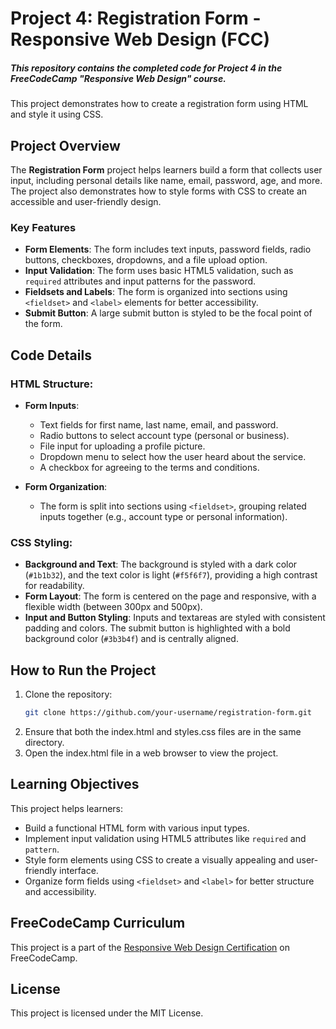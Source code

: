 # Project 4: Registration Form - Responsive Web Design (FCC)

##### This repository contains the completed code for Project 4 in the FreeCodeCamp "Responsive Web Design" course. 

This project demonstrates how to create a registration form using HTML and style it using CSS.

## Project Overview

The **Registration Form** project helps learners build a form that collects user input, including personal details like name, email, password, age, and more. The project also demonstrates how to style forms with CSS to create an accessible and user-friendly design.

### Key Features

- **Form Elements**: The form includes text inputs, password fields, radio buttons, checkboxes, dropdowns, and a file upload option.
- **Input Validation**: The form uses basic HTML5 validation, such as `required` attributes and input patterns for the password.
- **Fieldsets and Labels**: The form is organized into sections using `<fieldset>` and `<label>` elements for better accessibility.
- **Submit Button**: A large submit button is styled to be the focal point of the form.

## Code Details

### HTML Structure:

- **Form Inputs**:
  - Text fields for first name, last name, email, and password.
  - Radio buttons to select account type (personal or business).
  - File input for uploading a profile picture.
  - Dropdown menu to select how the user heard about the service.
  - A checkbox for agreeing to the terms and conditions.
  
- **Form Organization**:
  - The form is split into sections using `<fieldset>`, grouping related inputs together (e.g., account type or personal information).

### CSS Styling:

- **Background and Text**: The background is styled with a dark color (`#1b1b32`), and the text color is light (`#f5f6f7`), providing a high contrast for readability.
- **Form Layout**: The form is centered on the page and responsive, with a flexible width (between 300px and 500px).
- **Input and Button Styling**: Inputs and textareas are styled with consistent padding and colors. The submit button is highlighted with a bold background color (`#3b3b4f`) and is centrally aligned.

## How to Run the Project

1. Clone the repository:
   ```bash
   git clone https://github.com/your-username/registration-form.git
2. Ensure that both the index.html and styles.css files are in the same directory.
3. Open the index.html file in a web browser to view the project.

## Learning Objectives

This project helps learners:
- Build a functional HTML form with various input types.
- Implement input validation using HTML5 attributes like `required` and `pattern`.
- Style form elements using CSS to create a visually appealing and user-friendly interface.
- Organize form fields using `<fieldset>` and `<label>` for better structure and accessibility.

## FreeCodeCamp Curriculum

This project is a part of the [Responsive Web Design Certification](https://www.freecodecamp.org/learn/2022/responsive-web-design/) on FreeCodeCamp.

## License

This project is licensed under the MIT License.

